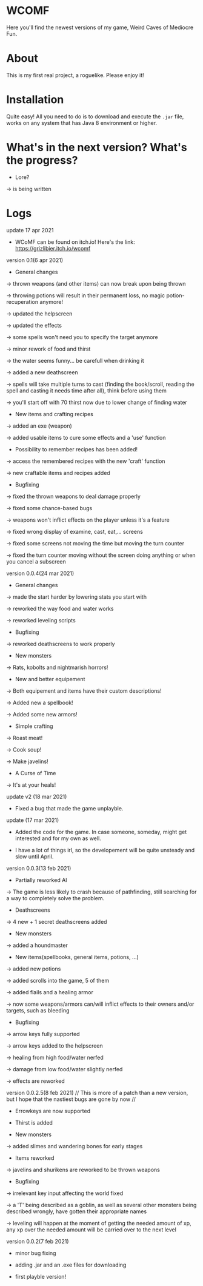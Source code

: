 # WCOMF

Here you'll find the newest versions of my game, Weird Caves of Mediocre Fun.


# About

This is my first real project, a roguelike. Please enjoy it!



# Installation

Quite easy! All you need to do is to download and execute the `.jar` file, works on any system that has Java 8 environment or higher.


# What's in the next version? What's the progress?

- Lore?

-> is being written


# Logs

update 17 apr 2021
- WCoMF can be found on itch.io! Here's the link: https://grizlibier.itch.io/wcomf

version 0.1(6 apr 2021)

- General changes

-> thrown weapons (and other items) can now break upon being thrown

-> throwing potions will result in their permanent loss, no magic potion-recuperation anymore!

-> updated the helpscreen

-> updated the effects

-> some spells won't need you to specify the target anymore

-> minor rework of food and thirst

-> the water seems funny... be carefull when drinking it

-> added a new deathscreen

-> spells will take multiple turns to cast (finding the book/scroll, reading the spell and casting it needs time after all), think before using them

-> you'll start off with 70 thirst now due to lower change of finding water

- New items and crafting recipes

-> added an exe (weapon)

-> added usable items to cure some effects and a 'use' function

- Possibility to remember recipes has been added!

-> access the remembered recipes with the new 'craft' function

-> new craftable items and recipes added

- Bugfixing

-> fixed the thrown weapons to deal damage properly

-> fixed some chance-based bugs

-> weapons won't inflict effects on the player unless it's a feature

-> fixed wrong display of examine, cast, eat,... screens

-> fixed some screens not moving the time but moving the turn counter

-> fixed the turn counter moving without the screen doing anything or when you cancel a subscreen


version 0.0.4(24 mar 2021)

- General changes

-> made the start harder by lowering stats you start with

-> reworked the way food and water works

-> reworked leveling scripts

- Bugfixing

-> reworked deathscreens to work properly

- New monsters

-> Rats, kobolts and nightmarish horrors!

- New and better equipement

-> Both equipement and items have their custom descriptions!

-> Added new a spellbook!

-> Added some new armors!

- Simple crafting 

-> Roast meat!

-> Cook soup!

-> Make javelins!

- A Curse of Time

-> It's at your heals!


update v2 (18 mar 2021)

- Fixed a bug that made the game unplayble.

update (17 mar 2021)

- Added the code for the game. In case someone, someday, might get interested and for my own as well.

- I have a lot of things irl, so the developement will be quite unsteady and slow until April.



version 0.0.3(13 feb 2021)

- Partially reworked AI

 -> The game is less likely to crash because of pathfinding, still searching for a way to completely solve the problem.

- Deathscreens  

 -> 4 new + 1 secret deathscreens added

- New monsters 

 -> added a houndmaster

- New items(spellbooks, general items, potions, ...)

 -> added new potions

 -> added scrolls into the game, 5 of them

 -> added flails and a healing armor
 
 -> now some weapons/armors can/will inflict effects to their owners and/or targets, such as bleeding

- Bugfixing 

 -> arrow keys fully supported
 
 -> arrow keys added to the helpscreen
 
 -> healing from high food/water nerfed
 
 -> damage from low food/water slightly nerfed
 
 -> effects are reworked



version 0.0.2.5(8 feb 2021)
// This is more of a patch than a new version, but I hope that the nastiest bugs are gone by now //

- Errowkeys are now supported

- Thirst is added 

- New monsters

 -> added slimes and wandering bones for early stages

- Items reworked

 -> javelins and shurikens are reworked to be thrown weapons

- Bugfixing

 -> irrelevant key input affecting the world fixed

 -> a 'T' being described as a goblin, as well as several other monsters being described wrongly, have gotten their appropriate names

 -> leveling will happen at the moment of getting the needed amount of xp, any xp over the needed amount will be carried over to the next level


version 0.0.2(7 feb 2021)

- minor bug fixing

- adding .jar and an .exe files for downloading

- first playble version!
